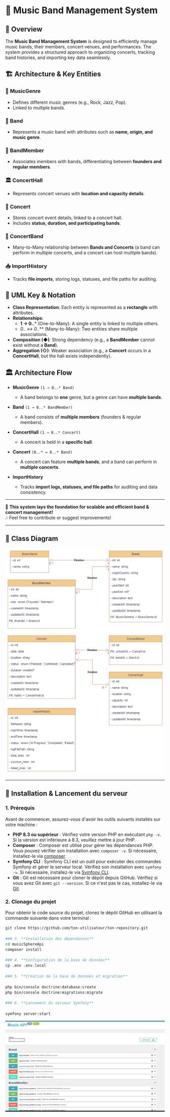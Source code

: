 # 🎵 Music Band Management System  

## 📌 Overview  
The **Music Band Management System** is designed to efficiently manage music bands, their members, concert venues, and performances. The system provides a structured approach to organizing concerts, tracking band histories, and importing key data seamlessly.  

## 🏗️ Architecture & Key Entities  

### 🎼 **MusicGenre**  
- Defines different music genres (e.g., Rock, Jazz, Pop).  
- Linked to multiple bands.  

### 🎸 **Band**  
- Represents a music band with attributes such as **name, origin, and music genre**.  

### 👤 **BandMember**  
- Associates members with bands, differentiating between **founders and regular members**.  

### 🏛️ **ConcertHall**  
- Represents concert venues with **location and capacity details**.  

### 🎤 **Concert**  
- Stores concert event details, linked to a concert hall.  
- Includes **status, duration, and participating bands**.  

### 🔄 **ConcertBand**  
- Many-to-Many relationship between **Bands and Concerts** (a band can perform in multiple concerts, and a concert can host multiple bands).  

### 📥 **ImportHistory**  
- Tracks **file imports**, storing logs, statuses, and file paths for auditing.  

## 🎯 UML Key & Notation  

- **Class Representation**: Each entity is represented as a **rectangle** with attributes.  
- **Relationships**:  
  - **1 → 0..*** (One-to-Many): A single entity is linked to multiple others.  
  - **0..* ↔ 0..*** (Many-to-Many): Two entities share multiple associations.  
- **Composition (◆)**: Strong dependency (e.g., a **BandMember** cannot exist without a **Band**).  
- **Aggregation (◇)**: Weaker association (e.g., a **Concert** occurs in a **ConcertHall**, but the hall exists independently).  

## 🏛️ Architecture Flow  

- **MusicGenre** `(1 → 0..* Band)`  
  - A band belongs to **one** genre, but a genre can have **multiple bands**.  

- **Band** `(1 → 0..* BandMember)`  
  - A band consists of **multiple members** (founders & regular members).  

- **ConcertHall** `(1 → 0..* Concert)`  
  - A concert is held in a **specific hall**.  

- **Concert** `(0..* ↔ 0..* Band)`  
  - A concert can feature **multiple bands**, and a band can perform in **multiple concerts**.  

- **ImportHistory**  
  - Tracks **import logs, statuses, and file paths** for auditing and data consistency.  

---

🚀 **This system lays the foundation for scalable and efficient band & concert management!**  
🎶 Feel free to contribute or suggest improvements!  

---
## 📌 Class Diagram  

![Music Band Management System](public/images/music-brand-management.jpg)

---

## 🚀 Installation & Lancement du serveur

### 1. **Prérequis**
Avant de commencer, assurez-vous d'avoir les outils suivants installés sur votre machine :

- **PHP 8.3 ou supérieur** : Vérifiez votre version PHP en exécutant `php -v`. Si la version est inférieure à 8.3, veuillez mettre à jour PHP.
- **Composer** : Composer est utilisé pour gérer les dépendances PHP. Vous pouvez vérifier son installation avec `composer -v`. Si nécessaire, installez-le via [composer](https://getcomposer.org/).
- **Symfony CLI** : Symfony CLI est un outil pour exécuter des commandes Symfony et gérer le serveur local. Vérifiez son installation avec `symfony -v`. Si nécessaire, installez-le via [Symfony CLI](https://symfony.com/download).
- **Git** : Git est nécessaire pour cloner le dépôt depuis GitHub. Vérifiez si vous avez Git avec `git --version`. Si ce n'est pas le cas, installez-le via [Git](https://git-scm.com/).

### 2. **Clonage du projet**
Pour obtenir le code source du projet, clonez le dépôt GitHub en utilisant la commande suivante dans votre terminal :

```bash
git clone https://github.com/ton-utilisateur/ton-repository.git

### 3. **Installation des dépendances**
cd musicSphereApi
composer install

### 4. **Configuration de la base de données**
cp .env .env.local

### 5. **Création de la base de données et migration**

php bin/console doctrine:database:create
php bin/console doctrine:migrations:migrate

### 6. **Lancement du serveur Symfony**

symfony server:start

```

![Music Band Management api](public/images/api.png)
